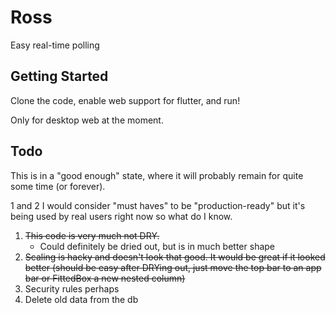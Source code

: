 # Ross

Easy real-time polling

## Getting Started

Clone the code, enable web support for flutter, and run!

Only for desktop web at the moment.

## Todo
This is in a "good enough" state, where it will probably remain for quite some time (or forever).

1 and 2 I would consider "must haves" to be "production-ready" but it's being used by real users right now so what do I know.
1. ~~This code is very much not DRY.~~ 
    * Could definitely be dried out, but is in much better shape
2. ~~Scaling is hacky and doesn't look that good. It would be great if it looked better (should be easy after DRYing out, just move the top bar to an app bar or FittedBox a new nested column)~~
3. Security rules perhaps
4. Delete old data from the db